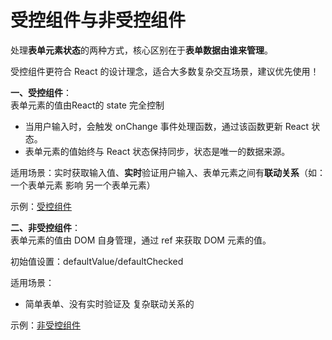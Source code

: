 # 受控组件与非受控组件

处理**表单元素状态**的两种方式，核心区别在于**表单数据由谁来管理**。

受控组件更符合 React 的设计理念，适合大多数复杂交互场景，建议优先使用！

**一、受控组件**：  
表单元素的值由React的 state 完全控制

* 当用户输入时，会触发 onChange 事件处理函数，通过该函数更新 React 状态。
* 表单元素的值始终与 React 状态保持同步，状态是唯一的数据来源。

适用场景：实时获取输入值、**实时**验证用户输入、表单元素之间有**联动关系**（如：一个表单元素 影响 另一个表单元素）

示例：[受控组件](../code/_受控组件.jsx)

**二、非受控组件**：   
表单元素的值由 DOM 自身管理，通过 ref 来获取 DOM 元素的值。

初始值设置：defaultValue/defaultChecked

适用场景：
* 简单表单、没有实时验证及 复杂联动关系的

示例：[非受控组件](../code/_非受控组件.jsx)
